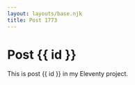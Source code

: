 ```yaml
---
layout: layouts/base.njk
title: Post 1773
---
```


# Post {{ id }}

This is post {{ id }} in my Eleventy project.
